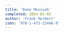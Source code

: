 ```yaml
---
title: 'Dune Messiah'
completed: 2024-01-03
author: 'Frank Herbert'
isbn: '978-1-473-22446-9'
---
```

